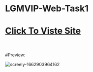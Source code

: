 # LGMVIP-Web-Task1
# <a href="https://surya-bbas.github.io/LGMVIP-Web-Task1/"> Click To Viste Site </a>
<br>
<br>
#Preview:

![screely-1662903964162](https://user-images.githubusercontent.com/99864714/189530906-72c5eff9-3743-407e-8526-f33184ecc194.png)


